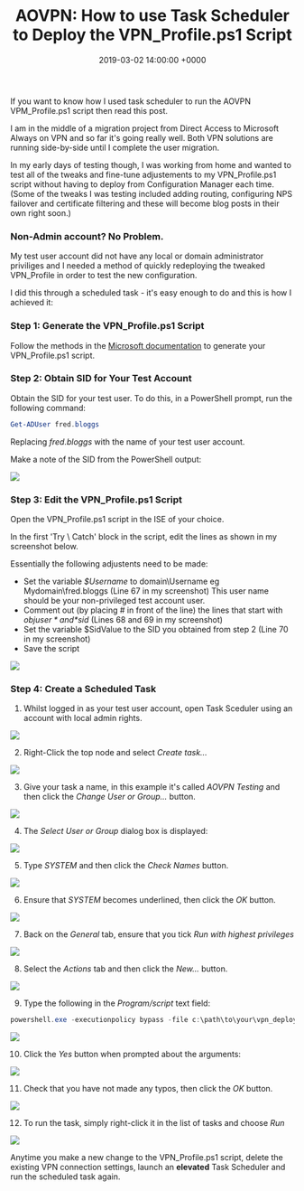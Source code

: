 ﻿---
layout: post
title:  "AOVPN: How to use Task Scheduler to Deploy the VPN_Profile.ps1 Script"
date:   2019-03-02 14:00:00 +0000
categories: AOVPN
tags: [aovpn, always-on-vpn, powershell, deployment, non-admin, vpn]
---
If you want to know how I used task scheduler to run the AOVPN VPM_Profile.ps1 script then read this post.

I am in the middle of a migration project from Direct Access to Microsoft Always on VPN and so far it's going really well.  Both VPN solutions are running side-by-side until I complete the user migration.

In my early days of testing though, I was working from home and wanted to test all of the tweaks and fine-tune adjustements to my VPN_Profile.ps1 script without having to deploy from Configuration Manager each time.  (Some of the tweaks I was testing included adding routing, configuring NPS failover and certificate filtering and these will become blog posts in their own right soon.)

### Non-Admin account?  No Problem.
My test user account did not have any local or domain administrator priviliges and I needed a method of quickly redeploying the tweaked VPN_Profile in order to test the new configuration.

I did this through a scheduled task - it's easy enough to do and this is how I achieved it:

### Step 1: Generate the VPN_Profile.ps1 Script
Follow the methods in the [Microsoft documentation](https://docs.microsoft.com/en-us/windows-server/remote/remote-access/vpn/always-on-vpn/deploy/vpn-deploy-client-vpn-connections#bkmk_ProfileXML) to generate your VPN_Profile.ps1 script.

### Step 2: Obtain SID for Your Test Account
Obtain the SID for your test user.  To do this, in a PowerShell prompt, run the following command:

```powershell
Get-ADUser fred.bloggs
```

Replacing *fred.bloggs* with the name of your test user account.

Make a note of the SID from the PowerShell output:

![](/assets/images/AOVPN-TS/UserSID.png)

### Step 3: Edit the VPN_Profile.ps1 Script
Open the  VPN_Profile.ps1 script in the ISE of your choice.

In the first 'Try \ Catch' block in the script, edit the lines as shown in my screenshot below.

Essentially the following adjustents need to be made: 
- Set the variable *$Username* to domain\Username  eg Mydomain\fred.bloggs (Line 67 in my screenshot) This user name should be your non-privileged test account user.
- Comment out (by placing # in front of the line) the lines that start with *$objuser* and *$sid* (Lines 68 and 69 in my screenshot)
- Set the variable $SidValue to the SID you obtained from step 2 (Line 70 in my screenshot)
- Save the script

![](/assets/images/AOVPN-TS/code.png)

### Step 4: Create a Scheduled Task

1. Whilst logged in as your test user account, open Task Sceduler using an account with local admin rights.

![](/assets/images/AOVPN-TS/1.PNG)

2. Right-Click the top node and select *Create task...*

![](/assets/images/AOVPN-TS/2.PNG)

3. Give your task a name, in this example it's called *AOVPN Testing* and then click the *Change User or Group...* button.

![](/assets/images/AOVPN-TS/3.PNG)

4. The *Select User or Group* dialog box is displayed:

![](/assets/images/AOVPN-TS/4.PNG)

5. Type *SYSTEM* and then click the *Check Names* button.

![](/assets/images/AOVPN-TS/5.PNG)

6. Ensure that *SYSTEM* becomes underlined, then click the *OK* button.

![](/assets/images/AOVPN-TS/6.PNG)

7. Back on the *General* tab, ensure that you tick *Run with highest privileges*

![](/assets/images/AOVPN-TS/7.PNG)

8. Select the *Actions* tab and then click the *New...* button.

![](/assets/images/AOVPN-TS/8.PNG)

9. Type the following in the *Program/script* text field:


```powershell
powershell.exe -executionpolicy bypass -file c:\path\to\your\vpn_deploy.ps1
```

![](/assets/images/AOVPN-TS/9.PNG)

10. Click the *Yes* button when prompted about the arguments:

![](/assets/images/AOVPN-TS/10.PNG)

11. Check that you have not made any typos, then click the *OK* button.

![](/assets/images/AOVPN-TS/11.PNG)


12. To run the task, simply right-click it in the list of tasks and choose *Run*

![](/assets/images/AOVPN-TS/12.PNG)

Anytime you make a new change to the VPN_Profile.ps1 script, delete the existing VPN connection settings, launch an **elevated** Task Scheduler and run the scheduled task again.